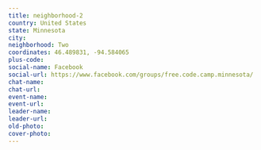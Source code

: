 ```yaml
---
title: neighborhood-2
country: United States
state: Minnesota
city: 
neighborhood: Two
coordinates: 46.489831, -94.584065
plus-code:
social-name: Facebook
social-url: https://www.facebook.com/groups/free.code.camp.minnesota/
chat-name:
chat-url:
event-name:
event-url:
leader-name:
leader-url:
old-photo: 
cover-photo:
---
```

